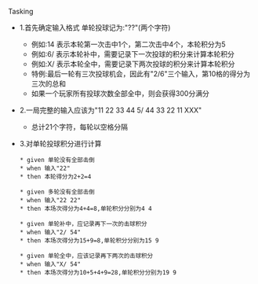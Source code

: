 Tasking
-   1.首先确定输入格式 单轮投球记为:"??"(两个字符)
    - 例如:14 表示本轮第一次击中1个，第二次击中4个，本轮积分为5
    - 例如:6/ 表示本轮补中，需要记录下一次投球的积分来计算本轮积分
    - 例如:X/ 表示本轮全中，需要记录下两次投球的积分来计算本轮积分
    - 特例:最后一轮有三次投球机会，因此有"2/6"三个输入，第10格的得分为三次的总和
    - 如果一个玩家所有投球次数全部全中，则会获得300分满分
-   2.一局完整的输入应该为"11 22 33 44 5/ 44 33 22 11 XXX"
    - 总计21个字符，每轮以空格分隔
    
-   3.对单轮投球积分进行计算
  
        * given 单轮没有全部击倒
        * when 输入"22"
        * then 本轮得分为2+2=4
        
        * given 多轮没有全部击倒
        * when 输入"22 22"
        * then 本场次得分为4+4=8,单轮积分分别为4 4
  
        * given 单轮补中，应记录再下一次的击球积分
        * when 输入"2/ 54"
        * then 本场次得分为15+9=8,单轮积分分别为15 9

        * given 单轮全中，应该记录再下两次的击球积分
        * when 输入"X/ 54"
        * then 本场次得分为10+5+4+9=28,单轮积分分别为19 9
        

